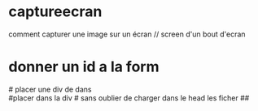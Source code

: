 # captureecran
comment capturer une image sur un écran // screen d'un  bout d'ecran 
# donner un id a la form 
<form  id "myform">
# placer une div de dans 
<div id="target">
#placer <script type="text/javascript"  src="js/saveimg.js"></script>  dans la div 
# sans oublier de charger dans le head les ficher 
<script type="text/javascript" src="js/html2canvas.js"></script>
<script type="text/javascript" src="js/jquery.plugin.html2canvas.js"></script>
##
